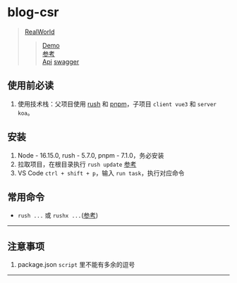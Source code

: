 
# blog-csr

> [RealWorld](https://realworld-docs.netlify.app/)  
> > [Demo](https://demo.realworld.io/#/)  
> > [参考](https://www.jianshu.com/p/6014a9fefabd)  
> > [Api](https://github.com/gothinkster/realworld/tree/main/api#json-objects-returned-by-api) [swagger](https://editor.swagger.io/)  

## 使用前必读  

1. 使用技术栈：父项目使用 [rush](https://rushjs.io/zh-cn/) 和 [pnpm](https://www.pnpm.cn/)，子项目 `client vue3` 和 `server koa`。

## 安装

1. Node - 16.15.0, rush - 5.7.0, pnpm - 7.1.0，务必安装
2. 拉取项目，在根目录执行 `rush update` [参考](https://rushjs.io/zh-cn/pages/developer/new_developer/)  
3. VS Code `ctrl + shift + p`，输入 `run task`，执行对应命令

## 常用命令

- `rush ...` 或 `rushx ...`([参考](https://rushjs.io/zh-cn/pages/developer/everyday_commands/))

---

## 注意事项

1. package.json `script` 里不能有多余的逗号

---  
